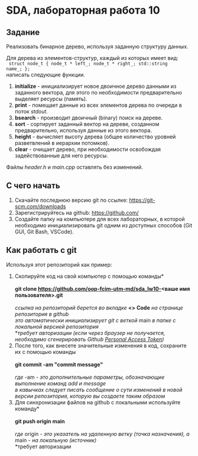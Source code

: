 # SDA, лабораторная работа 10

## Задание ##
Pеализовать бинарное дерево, используя заданную структуру данных.

Для дерева из элементов-структур, каждый из которых имеет вид:
<br><code>
struct node_t
{
    node_t * left_;
    node_t * right_;
    std::string name_;
};
</code><br> написать следующие функции.

1. **initialize** - инициализирует новое двоичное дерево данными из заданного вектора, для этого по необходимости предварительно выделяет ресурсы (память).
2. **print** - помещает данные из всех элементов дерева по очереди в поток *stdout*.
3. **bsearch** - производит двоичный (binary) поиск на дереве.
4. **sort** - сортирует заданный вектор на дереве, созданном предварительно, используя данные из этого вектора.
5. **height** - вычисляет высоту дерева (общее количество уровней разветвлений в иерархии потомков).
6. **clear** - очищает дерево, при необходимости освобождая задействованные для него ресурсы.

Файлы _header.h_ и _main.cpp_ оставлять без изменений.

## С чего начать
1. Скачайте последнюю версию git по ссылке: https://git-scm.com/downloads
2. Зарегистрируйтесь на github: https://github.com/
3. Создайте папку на компьютере для всех лабораторных, в которой необходимо инициализировать git одним из доступных способов (Git GUI, Git Bash, VSCode).

## Как работать с git
Используя этот репозиторий как пример:
1. Скопируйте код на свой компьютер с помощью команды*<br><br>
**git clone https://github.com/oop-fcim-utm-md/sda_lw10-<ваше имя пользователя>.git**<br><br>
*ссылка на репозиторий берется во вкладке* **<> Code** *на странице репозитория в github*<br>
*это автоматически инициализирует git с веткой* main *в папке с локальной версией репозитория*<br>
**требует авторизации (если через браузер не получается, необходимо сгенерировать Github [Personal Access Token](https://docs.github.com/en/authentication/keeping-your-account-and-data-secure/creating-a-personal-access-token))*
2. После того, как внесете значительные изменения в код, cохраните их с помощью команды<br><br>
**git commit -am "commit message"**<br><br>
*где* -am - *это дополнительные параметры, обозначающие выполнение команд add и message*<br>
*в кавычках следует писать сообщение о сути изменений в новой версии репозитория, которую вы создаете таким образом*
3. Для синхронизации файлов на github с локальными используйте команду*<br><br>
**git push origin main**<br><br>
*где* origin - *это указатель на удаленную ветку (точка назначения), а* main - *на локальную (источник)*<br>
*требует авторизации
